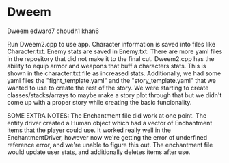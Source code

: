 # Dweem

Dweem  edward7 choudh1 khan6

Run Dweem2.cpp to use app.  Character information is saved into files like Character.txt.  Enemy stats are saved in Enemy.txt.
There are more yaml files in the repository that did not make it to the final cut.
Dweem2.cpp has the ability to equip armor and weapons that buff a characters stats.  This is shown in the character.txt file as increased stats.
Additionally, we had some yaml files the "fight_template.yaml" and the "story_template.yaml" that we wanted to use 
to create the rest of the story. We were starting to create classes/stacks/arrays to maybe make a story plot through that
but we didn't come up with a proper story while creating the basic funcionality.


SOME EXTRA NOTES: 
The Enchantment file did work at one point. The entity driver created a Human object which had a vector of Enchantment 
items that the player could use. It worked really well in the EnchantmentDriver, however now we're getting the error of 
underfined reference error, and we're unable to figure this out. The enchantment file would update user stats,
and additionally deletes items after use. 